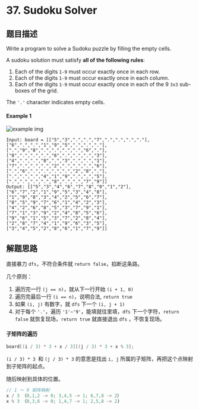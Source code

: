 # 37. Sudoku Solver

## 题目描述

Write a program to solve a Sudoku puzzle by filling the empty cells.

A sudoku solution must satisfy **all of the following rules**:

1. Each of the digits `1-9` must occur exactly once in each row.
2. Each of the digits `1-9` must occur exactly once in each column.
3. Each of the digits `1-9` must occur exactly once in each of the 9 `3x3` sub-boxes of the grid.

The `'.'` character indicates empty cells.

#### Example 1

![example img](https://upload.wikimedia.org/wikipedia/commons/thumb/f/ff/Sudoku-by-L2G-20050714.svg/250px-Sudoku-by-L2G-20050714.svg.png)

```
Input: board = [["5","3",".",".","7",".",".",".","."],["6",".",".","1","9","5",".",".","."],[".","9","8",".",".",".",".","6","."],["8",".",".",".","6",".",".",".","3"],["4",".",".","8",".","3",".",".","1"],["7",".",".",".","2",".",".",".","6"],[".","6",".",".",".",".","2","8","."],[".",".",".","4","1","9",".",".","5"],[".",".",".",".","8",".",".","7","9"]]
Output: [["5","3","4","6","7","8","9","1","2"],["6","7","2","1","9","5","3","4","8"],["1","9","8","3","4","2","5","6","7"],["8","5","9","7","6","1","4","2","3"],["4","2","6","8","5","3","7","9","1"],["7","1","3","9","2","4","8","5","6"],["9","6","1","5","3","7","2","8","4"],["2","8","7","4","1","9","6","3","5"],["3","4","5","2","8","6","1","7","9"]]
```

## 解题思路

直接暴力 `dfs`，不符合条件就 `return false`，掐断这条路。

几个原则：

1. 遍历完一行 `(j == n)`，就从下一行开始 `(i + 1, 0)`
2. 遍历完最后一行 `(i == n)`，说明合法, `return true`
3. 如果 `(i, j)` 有数字，就 `dfs` 下一个 `(i, j + 1)`
4. 对于每个 `'.'`，遍历 `'1'~'9'`，能填就往里填，`dfs` 下一个字符，`return false` 就恢复现场，`return true` 就直接退出 `dfs` ，不恢复现场。

#### 子矩阵的遍历

```java
board[(i / 3) * 3 + x / 3][(j / 3) * 3 + x % 3];
```

`(i / 3) * 3 `和 `(j / 3) * 3` 的意思是找出 `i, j` 所属的子矩阵，再把这个点映射到子矩阵的起点。

随后映射到具体的位置。
```java
// 1 ～ 9 矩阵映射
x / 3 （0,1,2 -> 0; 3,4,5 -> 1; 6,7,8 -> 2）
x % 3 （0,3,6 -> 0; 1,4,7 -> 1; 2,5,8 -> 2)
```